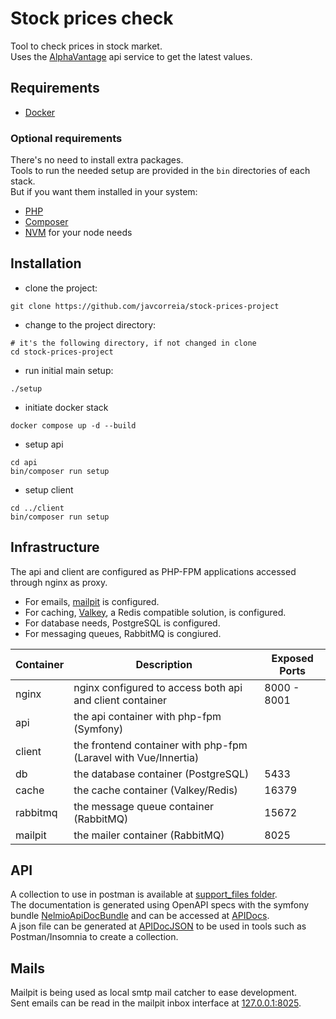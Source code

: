 # Stock prices check
Tool to check prices in stock market.  
Uses the [AlphaVantage](https://www.alphavantage.co/) api service to get the latest values.

## Requirements
- [Docker](https://docs.docker.com/get-started/get-docker/)

### Optional requirements
There's no need to install extra packages.  
Tools to run the needed setup are provided in the `bin` directories of each stack.  
But if you want them installed in your system:
- [PHP](https://php.new)
- [Composer](https://getcomposer.org/download/)
- [NVM](https://github.com/nvm-sh/nvm) for your node needs

## Installation
- clone the project:
```shell
git clone https://github.com/javcorreia/stock-prices-project
```
- change to the project directory:
```shell
# it's the following directory, if not changed in clone 
cd stock-prices-project
```
- run initial main setup:
```shell
./setup
```
- initiate docker stack
```shell
docker compose up -d --build
```
- setup api
```shell
cd api
bin/composer run setup
```
- setup client
```shell
cd ../client
bin/composer run setup
```

## Infrastructure 
The api and client are configured as PHP-FPM applications accessed through nginx as proxy.  
- For emails, [mailpit](https://mailpit.axllent.org/) is configured.  
- For caching, [Valkey](https://valkey.io/), a Redis compatible solution, is configured.  
- For database needs, PostgreSQL is configured.  
- For messaging queues, RabbitMQ is congiured.

| Container | Description                                                     | Exposed Ports |
|-----------|-----------------------------------------------------------------|---------------|
| nginx     | nginx configured to access both api and client container        | 8000 - 8001   |
| api       | the api container with php-fpm (Symfony)                        |           |
| client    | the frontend container with php-fpm (Laravel with Vue/Innertia) |           |
| db        | the database container (PostgreSQL)                             | 5433          |
| cache     | the cache container (Valkey/Redis)                              | 16379          |
| rabbitmq     | the message queue container (RabbitMQ)                          | 15672          |
| mailpit     | the mailer container (RabbitMQ)                                 | 8025          |


## API
A collection to use in postman is available at [support_files folder](./support_files/postman_collection.json).  
The documentation is generated using OpenAPI specs with the symfony bundle 
[NelmioApiDocBundle](https://symfony.com/bundles/NelmioApiDocBundle/current/index.html) and can be accessed at [APIDocs](http://127.0.0.1:8001/api/doc).  
A json file can be generated at [APIDocJSON](http://127.0.0.1:8001/api/doc.json) to be used in tools such as Postman/Insomnia to create a collection.

## Mails
Mailpit is being used as local smtp mail catcher to ease development.  
Sent emails can be read in the mailpit inbox interface at [127.0.0.1:8025](http://127.0.0.1:8025/).
